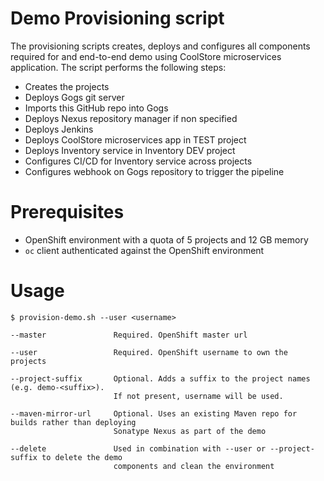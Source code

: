 Demo Provisioning script
======================
The provisioning scripts creates, deploys and configures all components required for
and end-to-end demo using CoolStore microservices application. The script performs the following
steps:
* Creates the projects
* Deploys Gogs git server
* Imports this GitHub repo into Gogs
* Deploys Nexus repository manager if non specified
* Deploys Jenkins
* Deploys CoolStore microservices app in TEST project
* Deploys Inventory service in Inventory DEV project
* Configures CI/CD for Inventory service across projects
* Configures webhook on Gogs repository to trigger the pipeline

Prerequisites
============
* OpenShift environment with a quota of 5 projects and 12 GB memory
* `oc` client authenticated against the OpenShift environment

Usage
============
```
$ provision-demo.sh --user <username>

--master               Required. OpenShift master url

--user                 Required. OpenShift username to own the projects

--project-suffix       Optional. Adds a suffix to the project names (e.g. demo-<suffix>).
                       If not present, username will be used.

--maven-mirror-url     Optional. Uses an existing Maven repo for builds rather than deploying
                       Sonatype Nexus as part of the demo

--delete               Used in combination with --user or --project-suffix to delete the demo
                       components and clean the environment
```
